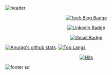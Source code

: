 ![header](https://capsule-render.vercel.app/api?text=jungleMan&fontSize=20&rotate=-30)
<div align=center>

 [![Tech Blog Badge](http://img.shields.io/badge/-Tech%20blog-black?style=flat-square&logo=github&link=https://parkchanjong.github.io/blog_/)](https://parkchanjong.github.io/blog_/)
 
[![Linkedin Badge](https://img.shields.io/badge/-LinkedIn-blue?style=flat-square&logo=Linkedin&logoColor=white&link=https://www.linkedin.com/in/chanjong-park-5546b2163/)](https://www.linkedin.com/in/chanjong-park-5546b2163/)

		
[![Gmail Badge](https://img.shields.io/badge/Gmail-d14836?style=flat-square&logo=Gmail&logoColor=white&link=mailto:7000cj@gmail.com)](mailto:snugyun01@gmail.com)
	
</div>


[![Anurag's github stats](https://github-readme-stats.vercel.app/api?username=parkchanjong&count_private=true&show_icons=true&theme=radical)](https://github.com/anuraghazra/github-readme-stats).       [![Top Langs](https://github-readme-stats.vercel.app/api/top-langs/?username=parkchanjong&count_private=true&show_icons=true&theme=radical&layout=compact)](https://github.com/anuraghazra/github-readme-stats)


 <div align=center>
	
 [![Hits](https://hits.seeyoufarm.com/api/count/incr/badge.svg?url=https%3A%2F%2Fgithub.com%parkchanjong)](https://github.com/parkchanjong) 
	
 </div>


![footer](https://capsule-render.vercel.app/api?section=footer)
sd
